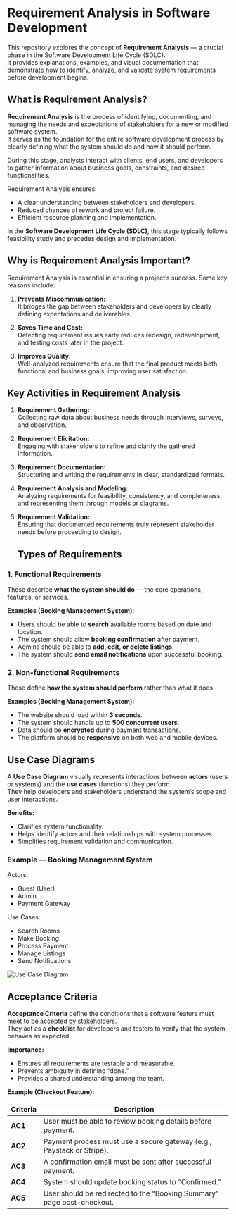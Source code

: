 # Requirement Analysis in Software Development

This repository explores the concept of **Requirement Analysis** — a crucial phase in the Software Development Life Cycle (SDLC).  
It provides explanations, examples, and visual documentation that demonstrate how to identify, analyze, and validate system requirements before development begins.

## What is Requirement Analysis?

**Requirement Analysis** is the process of identifying, documenting, and managing the needs and expectations of stakeholders for a new or modified software system.  
It serves as the foundation for the entire software development process by clearly defining what the system should do and how it should perform.

During this stage, analysts interact with clients, end users, and developers to gather information about business goals, constraints, and desired functionalities.

Requirement Analysis ensures:
- A clear understanding between stakeholders and developers.
- Reduced chances of rework and project failure.
- Efficient resource planning and implementation.

In the **Software Development Life Cycle (SDLC)**, this stage typically follows feasibility study and precedes design and implementation.

## Why is Requirement Analysis Important?

Requirement Analysis is essential in ensuring a project’s success. Some key reasons include:

1. **Prevents Miscommunication:**  
   It bridges the gap between stakeholders and developers by clearly defining expectations and deliverables.

2. **Saves Time and Cost:**  
   Detecting requirement issues early reduces redesign, redevelopment, and testing costs later in the project.

3. **Improves Quality:**  
   Well-analyzed requirements ensure that the final product meets both functional and business goals, improving user satisfaction.

## Key Activities in Requirement Analysis

1. **Requirement Gathering:**  
   Collecting raw data about business needs through interviews, surveys, and observation.

2. **Requirement Elicitation:**  
   Engaging with stakeholders to refine and clarify the gathered information.

3. **Requirement Documentation:**  
   Structuring and writing the requirements in clear, standardized formats.

4. **Requirement Analysis and Modeling:**  
   Analyzing requirements for feasibility, consistency, and completeness, and representing them through models or diagrams.

5. **Requirement Validation:**  
   Ensuring that documented requirements truly represent stakeholder needs before proceeding to design.

   ## Types of Requirements

### 1. Functional Requirements
These describe **what the system should do** — the core operations, features, or services.

**Examples (Booking Management System):**
- Users should be able to **search** available rooms based on date and location.
- The system should allow **booking confirmation** after payment.
- Admins should be able to **add, edit, or delete listings**.
- The system should **send email notifications** upon successful booking.

### 2. Non-functional Requirements
These define **how the system should perform** rather than what it does.

**Examples (Booking Management System):**
- The website should load within **3 seconds**.
- The system should handle up to **500 concurrent users**.
- Data should be **encrypted** during payment transactions.
- The platform should be **responsive** on both web and mobile devices.

## Use Case Diagrams

A **Use Case Diagram** visually represents interactions between **actors** (users or systems) and the **use cases** (functions) they perform.  
They help developers and stakeholders understand the system’s scope and user interactions.

**Benefits:**
- Clarifies system functionality.
- Helps identify actors and their relationships with system processes.
- Simplifies requirement validation and communication.

### Example — Booking Management System

Actors:
- Guest (User)
- Admin
- Payment Gateway

Use Cases:
- Search Rooms
- Make Booking
- Process Payment
- Manage Listings
- Send Notifications

![Use Case Diagram](alx-booking-uc.png)

## Acceptance Criteria

**Acceptance Criteria** define the conditions that a software feature must meet to be accepted by stakeholders.  
They act as a **checklist** for developers and testers to verify that the system behaves as expected.

**Importance:**
- Ensures all requirements are testable and measurable.  
- Prevents ambiguity in defining “done.”  
- Provides a shared understanding among the team.

**Example (Checkout Feature):**

| Criteria | Description |
|-----------|--------------|
| **AC1** | User must be able to review booking details before payment. |
| **AC2** | Payment process must use a secure gateway (e.g., Paystack or Stripe). |
| **AC3** | A confirmation email must be sent after successful payment. |
| **AC4** | System should update booking status to “Confirmed.” |
| **AC5** | User should be redirected to the “Booking Summary” page post-checkout. |


